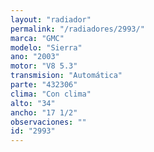```yaml
---
layout: "radiador"
permalink: "/radiadores/2993/"
marca: "GMC"
modelo: "Sierra"
ano: "2003"
motor: "V8 5.3"
transmision: "Automática"
parte: "432306"
clima: "Con clima"
alto: "34"
ancho: "17 1/2"
observaciones: ""
id: "2993"
---
```


